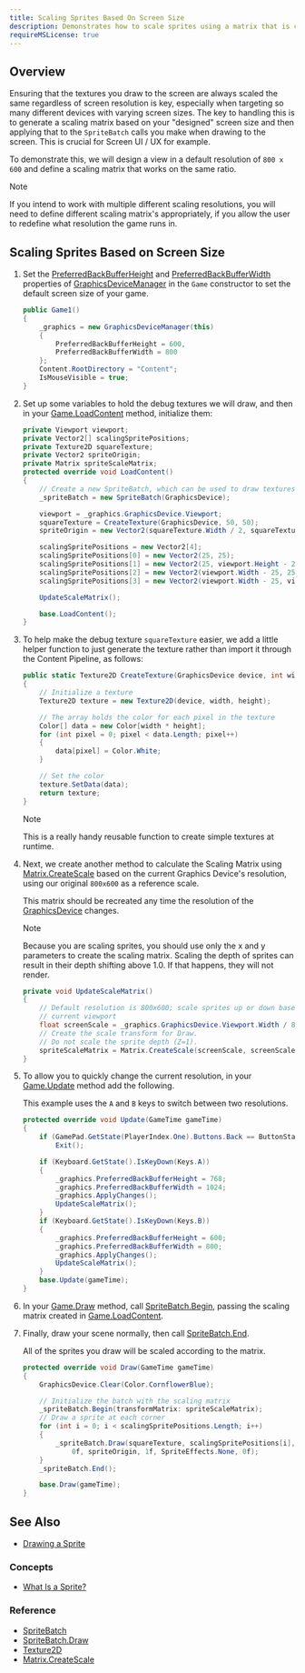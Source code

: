 ```yaml
---
title: Scaling Sprites Based On Screen Size
description: Demonstrates how to scale sprites using a matrix that is created based on the viewport width.
requireMSLicense: true
---
```


## Overview

Ensuring that the textures you draw to the screen are always scaled the same regardless of screen resolution is key, especially when targeting so many different devices with varying screen sizes.  The key to handling this is to generate a scaling matrix based on your "designed" screen size and then applying that to the `SpriteBatch` calls you make when drawing to the screen.  This is crucial for Screen UI / UX for example.

To demonstrate this, we will design a view in a default resolution of `800 x 600` and define a scaling matrix that works on the same ratio.

> [!NOTE]
> If you intend to work with multiple different scaling resolutions, you will need to define different scaling matrix's appropriately, if you allow the user to redefine what resolution the game runs in.

## Scaling Sprites Based on Screen Size

1. Set the [PreferredBackBufferHeight](xref:Microsoft.Xna.Framework.GraphicsDeviceManager.PreferredBackBufferHeight) and [PreferredBackBufferWidth](xref:Microsoft.Xna.Framework.GraphicsDeviceManager.PreferredBackBufferWidth) properties of [GraphicsDeviceManager](xref:Microsoft.Xna.Framework.GraphicsDeviceManager) in the `Game` constructor to set the default screen size of your game.

    ```csharp
    public Game1()
    {
        _graphics = new GraphicsDeviceManager(this)
        {
            PreferredBackBufferHeight = 600,
            PreferredBackBufferWidth = 800
        };
        Content.RootDirectory = "Content";
        IsMouseVisible = true;
    }
    ```

2. Set up some variables to hold the debug textures we will draw, and then in your [Game.LoadContent](xref:Microsoft.Xna.Framework.Game#Microsoft_Xna_Framework_Game_LoadContent) method, initialize them:

    ```csharp
    private Viewport viewport;
    private Vector2[] scalingSpritePositions;
    private Texture2D squareTexture;
    private Vector2 spriteOrigin;
    private Matrix spriteScaleMatrix;
    protected override void LoadContent()
    {
        // Create a new SpriteBatch, which can be used to draw textures.
        _spriteBatch = new SpriteBatch(GraphicsDevice);

        viewport = _graphics.GraphicsDevice.Viewport;
        squareTexture = CreateTexture(GraphicsDevice, 50, 50);
        spriteOrigin = new Vector2(squareTexture.Width / 2, squareTexture.Height / 2);

        scalingSpritePositions = new Vector2[4];
        scalingSpritePositions[0] = new Vector2(25, 25);
        scalingSpritePositions[1] = new Vector2(25, viewport.Height - 25);
        scalingSpritePositions[2] = new Vector2(viewport.Width - 25, 25);
        scalingSpritePositions[3] = new Vector2(viewport.Width - 25, viewport.Height - 25);

        UpdateScaleMatrix();

        base.LoadContent();
    }
    ```

3. To help make the debug texture `squareTexture` easier, we add a little helper function to just generate the texture rather than import it through the Content Pipeline, as follows:

    ```csharp
    public static Texture2D CreateTexture(GraphicsDevice device, int width, int height)
    {
        // Initialize a texture
        Texture2D texture = new Texture2D(device, width, height);

        // The array holds the color for each pixel in the texture
        Color[] data = new Color[width * height];
        for (int pixel = 0; pixel < data.Length; pixel++)
        {
            data[pixel] = Color.White;
        }

        // Set the color
        texture.SetData(data);
        return texture;
    }
    ```

    > [!NOTE]
    > This is a really handy reusable function to create simple textures at runtime.

4. Next, we create another method to calculate the Scaling Matrix using [Matrix.CreateScale](xref:Microsoft.Xna.Framework.Matrix#Microsoft_Xna_Framework_Matrix_CreateScale_System_Single_) based on the current Graphics Device's resolution, using our original `800x600` as a reference scale.

   This matrix should be recreated any time the resolution of the [GraphicsDevice](xref:Microsoft.Xna.Framework.Graphics.GraphicsDevice) changes.

    > [!NOTE]
    > Because you are scaling sprites, you should use only the x and y parameters to create the scaling matrix. Scaling the depth of sprites can result in their depth shifting above 1.0. If that happens, they will not render.

    ```csharp
    private void UpdateScaleMatrix()
    {
        // Default resolution is 800x600; scale sprites up or down based on
        // current viewport
        float screenScale = _graphics.GraphicsDevice.Viewport.Width / 800f;
        // Create the scale transform for Draw. 
        // Do not scale the sprite depth (Z=1).
        spriteScaleMatrix = Matrix.CreateScale(screenScale, screenScale, 1);
    }
    ```

5. To allow you to quickly change the current resolution, in your [Game.Update](xref:Microsoft.Xna.Framework.Game#Microsoft_Xna_Framework_Game_Update_Microsoft_Xna_Framework_GameTime_) method add the following.

   This example uses the `A` and `B` keys to switch between two resolutions.

    ```csharp
    protected override void Update(GameTime gameTime)
    {
        if (GamePad.GetState(PlayerIndex.One).Buttons.Back == ButtonState.Pressed || Keyboard.GetState().IsKeyDown(Keys.Escape))
            Exit();

        if (Keyboard.GetState().IsKeyDown(Keys.A))
        {
            _graphics.PreferredBackBufferHeight = 768;
            _graphics.PreferredBackBufferWidth = 1024;
            _graphics.ApplyChanges();
            UpdateScaleMatrix();
        }
        if (Keyboard.GetState().IsKeyDown(Keys.B))
        {
            _graphics.PreferredBackBufferHeight = 600;
            _graphics.PreferredBackBufferWidth = 800;
            _graphics.ApplyChanges();
            UpdateScaleMatrix();
        }
        base.Update(gameTime);
    }
    ```

6. In your [Game.Draw](xref:Microsoft.Xna.Framework.Game#Microsoft_Xna_Framework_Game_Draw_Microsoft_Xna_Framework_GameTime_) method, call [SpriteBatch.Begin](xref:Microsoft.Xna.Framework.Graphics.SpriteBatch#Microsoft_Xna_Framework_Graphics_SpriteBatch_Begin_Microsoft_Xna_Framework_Graphics_SpriteSortMode_Microsoft_Xna_Framework_Graphics_BlendState_Microsoft_Xna_Framework_Graphics_SamplerState_Microsoft_Xna_Framework_Graphics_DepthStencilState_Microsoft_Xna_Framework_Graphics_RasterizerState_Microsoft_Xna_Framework_Graphics_Effect_System_Nullable_Microsoft_Xna_Framework_Matrix__), passing the scaling matrix created in [Game.LoadContent](xref:Microsoft.Xna.Framework.Game#Microsoft_Xna_Framework_Game_LoadContent).

7. Finally, draw your scene normally, then call [SpriteBatch.End](xref:Microsoft.Xna.Framework.Graphics.SpriteBatch#Microsoft_Xna_Framework_Graphics_SpriteBatch_End).

    All of the sprites you draw will be scaled according to the matrix.

    ```csharp
    protected override void Draw(GameTime gameTime)
    {
        GraphicsDevice.Clear(Color.CornflowerBlue);

        // Initialize the batch with the scaling matrix
        _spriteBatch.Begin(transformMatrix: spriteScaleMatrix);
        // Draw a sprite at each corner
        for (int i = 0; i < scalingSpritePositions.Length; i++)
        {
            _spriteBatch.Draw(squareTexture, scalingSpritePositions[i], null, Color.White,
                0f, spriteOrigin, 1f, SpriteEffects.None, 0f);
        }
        _spriteBatch.End();

        base.Draw(gameTime);
    }
    ```

## See Also

- [Drawing a Sprite](HowTo_Draw_A_Sprite.md)

### Concepts

- [What Is a Sprite?](../../whatis/graphics/WhatIs_Sprite.md)

### Reference

- [SpriteBatch](xref:Microsoft.Xna.Framework.Graphics.SpriteBatch)
- [SpriteBatch.Draw](xref:Microsoft.Xna.Framework.Graphics.SpriteBatch#Microsoft_Xna_Framework_Graphics_SpriteBatch_Draw_Microsoft_Xna_Framework_Graphics_Texture2D_Microsoft_Xna_Framework_Vector2_Microsoft_Xna_Framework_Color_)
- [Texture2D](xref:Microsoft.Xna.Framework.Graphics.Texture2D)
- [Matrix.CreateScale](xref:Microsoft.Xna.Framework.Matrix#Microsoft_Xna_Framework_Matrix_CreateScale_System_Single_)

